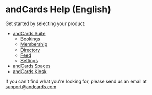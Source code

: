 # andCards Help (English)

Get started by selecting your product:

* [andCards Suite](andcards-suite.md)
   * [Bookings](suite/bookings.md)
   * [Membership](suite/membership.md)
   * [Directory](suite/directory.md)
   * [Feed](suite/feed.md)
   * [Settings](suite/settings.md)
* [andCards Spaces](andcards-spaces.md)
* [andCards Kiosk](andcards-kiosk.md)

If you can't find what you're looking for, please send us an email at support@andcards.com
